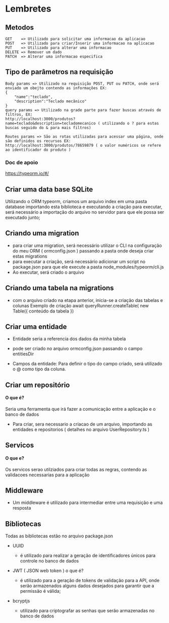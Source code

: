 # Lembretes

## Metodos

    GET    => Utilizado para solicitar uma informacao da aplicacao
    POST   => Utilizado para criar/Inserir uma informacao na aplicacao
    PUT    => Utilizado para alterar uma informacao
    DELETE => Remover um dado
    PATCH  => Alterar uma informacao especifica


 ## Tipo de parâmetros na requisição

    Body params => Utilizado na requisição POST, PUT ou PATCH, onde será enviado um obejto contendo as informações EX:
    { 
        "name":"teclado", 
        "description":"Teclado mecânico"
    }
    query params => Utilizado na grade parte para fazer buscas através de filtros, EX: 
    http://localhost:3000/produtos?name=teclado&description=tecladomecanico ( utilizando o ? para estas buscas seguido do & para mais filtros)

    Routes params => São as rotas utilizadas para acessar uma página, onde são definidos os recursos EX: 
    http://localhost:3000/produtos/78659879 ( o valor numéricos se refere ao identificador do produto )

### Doc de apoio
https://typeorm.io/#/

## Criar uma data base SQLite

Utilizando o ORM typeorm, criamos um arquivo index em uma pasta database importando esta biblioteca e executando a criação
para executar, será necessário a importação do arquivo no servidor para que ele possa ser executado junto;

## Criando uma migration

- para criar uma migration, será necessário utilizar o CLI na configuração do meu ORM ( ormconfig.json ) passando a pasta onde deseja criar estas migrations
- para executar a criação, será necessário adicionar um script no package.json para que ele execute a pasta node_modules/typeorm/cli.js
- Ao executar, será criado o arquivo

## Criando uma tabela na migrations

- com o arquivo criado na etapa anterior, inicia-se a criação das tabelas e colunas
Exemplo de criação 
 await queryRunner.createTable(
            new Table({ conteúdo da tabela })

## Criar uma entidade
* Entidade seria a referencia dos dados da minha tabela
- pode ser criado no arquivo ormconfig.json passando o campo entitiesDir
* Campos da entidade:
    Para definir o tipo do campo criado, será utilizado o @ como tipo da coluna.

## Criar um repositório

#### O que é?
Seria uma ferramenta que irá fazer a comunicação entre a aplicação e o banco de dados

- Para criar, sera necessario a criacao de um arquivo, importando as entidades e repositorios ( detalhes no arquivo UserRepository.ts )

## Servicos
#### O que e?
Os servicos serao utilziados para criar todas as regras, contendo as validacoes necessarias para a aplicação

## Middleware
- Um middleware é utilizado para intermediar entre uma requisição e uma resposta

## Bibliotecas
Todas as bibliotecas estão no arquivo package.json
- UUID 
    * é utilizado para realizar a geração de identificadores únicos para controle no banco de dados

- JWT ( JSON web token ) o que é?
  * é utilizado para a geração de tokens de validação para a API, onde serão armazenados alguns dados desejados para garantir que a permissão é válida;

- bcryptjs
    * utilizado para criptografar as senhas que serão armazenadas no banco de dados



